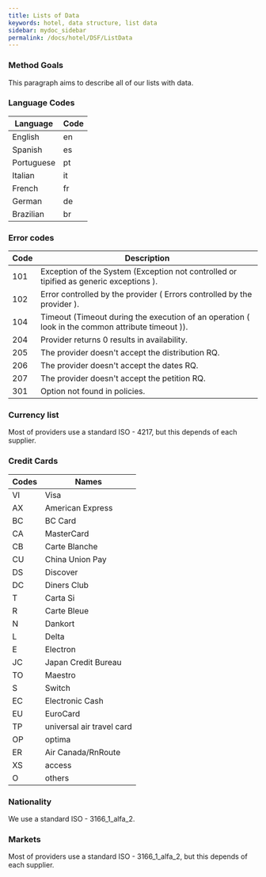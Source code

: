 ```yaml
---
title: Lists of Data
keywords: hotel, data structure, list data
sidebar: mydoc_sidebar
permalink: /docs/hotel/DSF/ListData
---
```




### Method Goals


This paragraph aims to describe all of our lists with data.



### Language Codes


| **Language**	| **Code**	|
| ------------- | ------------- |
|  English      | en		|
|  Spanish      | es		|
|  Portuguese   | pt		|
|  Italian      | it		|
|  French       | fr		|
|  German       | de		|
|  Brazilian    | br		|



### Error codes



| **Code**	| **Description**												|
| ------------- | ------------------------------------------------------------------------------------------------------------- |
|  101         	| Exception of the System (Exception not controlled or tipified as generic exceptions ).			|
|  102         	| Error controlled by the provider ( Errors controlled by the provider ).					|
|  104         	| Timeout (Timeout during the execution of an operation ( look in the common attribute timeout )).		|
|  204         	| Provider returns 0 results in availability.									|
|  205         	| The provider doesn't accept the distribution RQ.								|
|  206         	| The provider doesn't accept the dates RQ.									|
|  207         	| The provider doesn't accept the petition RQ.									|
|  301         	| Option not found in policies.											|
  



### Currency list


Most of providers use a standard ISO - 4217, but this depends of each
supplier.



### Credit Cards



| **Codes**	| **Names**			|
| ------------- | ----------------------------- |
|  VI      	| Visa				|
|  AX      	| American Express		|
|  BC      	| BC Card			|
|  CA      	| MasterCard			|
|  CB      	| Carte Blanche			|
|  CU      	| China Union Pay		|
|  DS      	| Discover			|
|  DC      	| Diners Club			|
|  T       	| Carta Si			|
|  R       	| Carte Bleue			|
|  N       	| Dankort			|
|  L       	| Delta				|
|  E       	| Electron			|
|  JC      	| Japan Credit Bureau		|
|  TO      	| Maestro			|
|  S       	| Switch			|
|  EC      	| Electronic Cash		|
|  EU      	| EuroCard			|
|  TP      	| universal air travel card	|
|  OP      	| optima			|
|  ER      	| Air Canada/RnRoute		|
|  XS      	| access			|
|  O       	| others			|



### Nationality


We use a standard ISO - 3166_1_alfa_2.



### Markets


Most of providers use a standard ISO - 3166_1_alfa_2, but this
depends of each supplier.



